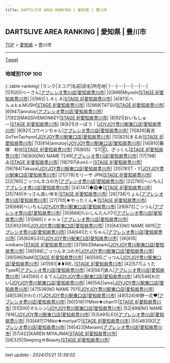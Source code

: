 ```yaml
---
title: DARTSLIVE AREA RANKING | 愛知県 | 豊川市
---
```

## DARTSLIVE AREA RANKING | 愛知県 | 豊川市

[TOP](/darts/rank/) > [愛知県](/darts/rank/愛知県/) > 豊川市

___

<a href="https://twitter.com/share?ref_src=twsrc%5Etfw" data-text="DARTSLIVE AREA RANKING | 愛知県豊川市" class="twitter-share-button" data-via="DARTSLIVE" data-hashtags="DARTSLIVE" data-related="DARTSLIVE" data-show-count="false">Tweet</a>

### 地域別TOP 100

{:.table-ranking}
|ランク|スコア|名前|店名|所在地|
|---|---|---|---|---|
|1|1020|べーさん|<a href="https://search.dartslive.com/jp/shop/73871d7b66b7dc7f25d56fb0e5c39bac">アプレシオ豊川店</a>|<a href="/darts/rank/愛知県/豊川市">愛知県豊川市</a>|
|2|999|Miyoshi|<a href="https://search.dartslive.com/jp/shop/cda87fc7fda739930d9b047a20a7ba1e">STAGE 8</a>|<a href="/darts/rank/愛知県/豊川市">愛知県豊川市</a>|
|3|982|ＬＡＬＡ|<a href="https://search.dartslive.com/jp/shop/cda87fc7fda739930d9b047a20a7ba1e">STAGE 8</a>|<a href="/darts/rank/愛知県/豊川市">愛知県豊川市</a>|
|4|973|ハル.a.k.a.MUSH|<a href="https://search.dartslive.com/jp/shop/cda87fc7fda739930d9b047a20a7ba1e">STAGE 8</a>|<a href="/darts/rank/愛知県/豊川市">愛知県豊川市</a>|
|5|969|TATSU|<a href="https://search.dartslive.com/jp/shop/cda87fc7fda739930d9b047a20a7ba1e">STAGE 8</a>|<a href="/darts/rank/愛知県/豊川市">愛知県豊川市</a>|
|6|947|anrutoy|<a href="https://search.dartslive.com/jp/shop/73871d7b66b7dc7f25d56fb0e5c39bac">アプレシオ豊川店</a>|<a href="/darts/rank/愛知県/豊川市">愛知県豊川市</a>|
|7|923|MASSIVEMONKEY|<a href="https://search.dartslive.com/jp/shop/cda87fc7fda739930d9b047a20a7ba1e">STAGE 8</a>|<a href="/darts/rank/愛知県/豊川市">愛知県豊川市</a>|
|8|921|おいもしゅー|<a href="https://search.dartslive.com/jp/shop/cda87fc7fda739930d9b047a20a7ba1e">STAGE 8</a>|<a href="/darts/rank/愛知県/豊川市">愛知県豊川市</a>|
|8|921|きーぼう！|<a href="https://search.dartslive.com/jp/shop/2423e51b543b9e7e58d385ea46352d8f">JOYJOY豊川駅東口店</a>|<a href="/darts/rank/愛知県/豊川市">愛知県豊川市</a>|
|8|921|コウペンちゃん|<a href="https://search.dartslive.com/jp/shop/73871d7b66b7dc7f25d56fb0e5c39bac">アプレシオ豊川店</a>|<a href="/darts/rank/愛知県/豊川市">愛知県豊川市</a>|
|11|826|我流GoTenTachyon|<a href="https://search.dartslive.com/jp/shop/2423e51b543b9e7e58d385ea46352d8f">JOYJOY豊川駅東口店</a>|<a href="/darts/rank/愛知県/豊川市">愛知県豊川市</a>|
|12|825|まるお|<a href="https://search.dartslive.com/jp/shop/cda87fc7fda739930d9b047a20a7ba1e">STAGE 8</a>|<a href="/darts/rank/愛知県/豊川市">愛知県豊川市</a>|
|13|814|anrutoy|<a href="https://search.dartslive.com/jp/shop/2423e51b543b9e7e58d385ea46352d8f">JOYJOY豊川駅東口店</a>|<a href="/darts/rank/愛知県/豊川市">愛知県豊川市</a>|
|14|810|藤塚　和也|<a href="https://search.dartslive.com/jp/shop/cda87fc7fda739930d9b047a20a7ba1e">STAGE 8</a>|<a href="/darts/rank/愛知県/豊川市">愛知県豊川市</a>|
|15|805|〝ST⑧〟ざっくん|<a href="https://search.dartslive.com/jp/shop/cda87fc7fda739930d9b047a20a7ba1e">STAGE 8</a>|<a href="/darts/rank/愛知県/豊川市">愛知県豊川市</a>|
|16|800|NO NAME 7249|<a href="https://search.dartslive.com/jp/shop/73871d7b66b7dc7f25d56fb0e5c39bac">アプレシオ豊川店</a>|<a href="/darts/rank/愛知県/豊川市">愛知県豊川市</a>|
|17|798|ゐ|<a href="https://search.dartslive.com/jp/shop/cda87fc7fda739930d9b047a20a7ba1e">STAGE 8</a>|<a href="/darts/rank/愛知県/豊川市">愛知県豊川市</a>|
|18|797|Aɹmʎ:✧︎|<a href="https://search.dartslive.com/jp/shop/cda87fc7fda739930d9b047a20a7ba1e">STAGE 8</a>|<a href="/darts/rank/愛知県/豊川市">愛知県豊川市</a>|
|19|784|Takuya|<a href="https://search.dartslive.com/jp/shop/2423e51b543b9e7e58d385ea46352d8f">JOYJOY豊川駅東口店</a>|<a href="/darts/rank/愛知県/豊川市">愛知県豊川市</a>|
|20|781|T・Y|<a href="https://search.dartslive.com/jp/shop/2423e51b543b9e7e58d385ea46352d8f">JOYJOY豊川駅東口店</a>|<a href="/darts/rank/愛知県/豊川市">愛知県豊川市</a>|
|21|778|モリーザ JPN|<a href="https://search.dartslive.com/jp/shop/cda87fc7fda739930d9b047a20a7ba1e">STAGE 8</a>|<a href="/darts/rank/愛知県/豊川市">愛知県豊川市</a>|
|22|760|ごっつんネコの方|<a href="https://search.dartslive.com/jp/shop/73871d7b66b7dc7f25d56fb0e5c39bac">アプレシオ豊川店</a>|<a href="/darts/rank/愛知県/豊川市">愛知県豊川市</a>|
|22|760|へいちん|<a href="https://search.dartslive.com/jp/shop/73871d7b66b7dc7f25d56fb0e5c39bac">アプレシオ豊川店</a>|<a href="/darts/rank/愛知県/豊川市">愛知県豊川市</a>|
|24|747|◆龍◆|<a href="https://search.dartslive.com/jp/shop/cda87fc7fda739930d9b047a20a7ba1e">STAGE 8</a>|<a href="/darts/rank/愛知県/豊川市">愛知県豊川市</a>|
|25|740|やっさん良い年を|<a href="https://search.dartslive.com/jp/shop/cda87fc7fda739930d9b047a20a7ba1e">STAGE 8</a>|<a href="/darts/rank/愛知県/豊川市">愛知県豊川市</a>|
|26|738|りょん|<a href="https://search.dartslive.com/jp/shop/73871d7b66b7dc7f25d56fb0e5c39bac">アプレシオ豊川店</a>|<a href="/darts/rank/愛知県/豊川市">愛知県豊川市</a>|
|27|701|★やったくん★|<a href="https://search.dartslive.com/jp/shop/cda87fc7fda739930d9b047a20a7ba1e">STAGE 8</a>|<a href="/darts/rank/愛知県/豊川市">愛知県豊川市</a>|
|28|689|へいちん|<a href="https://search.dartslive.com/jp/shop/2423e51b543b9e7e58d385ea46352d8f">JOYJOY豊川駅東口店</a>|<a href="/darts/rank/愛知県/豊川市">愛知県豊川市</a>|
|29|672|ごっつん|<a href="https://search.dartslive.com/jp/shop/73871d7b66b7dc7f25d56fb0e5c39bac">アプレシオ豊川店</a>|<a href="/darts/rank/愛知県/豊川市">愛知県豊川市</a>|
|30|668|ｸﾚﾖﾝしんたん(♡)|<a href="https://search.dartslive.com/jp/shop/73871d7b66b7dc7f25d56fb0e5c39bac">アプレシオ豊川店</a>|<a href="/darts/rank/愛知県/豊川市">愛知県豊川市</a>|
|31|660|ｃｅｎａ.|<a href="https://search.dartslive.com/jp/shop/73871d7b66b7dc7f25d56fb0e5c39bac">アプレシオ豊川店</a>|<a href="/darts/rank/愛知県/豊川市">愛知県豊川市</a>|
|32|652|KII|<a href="https://search.dartslive.com/jp/shop/2423e51b543b9e7e58d385ea46352d8f">JOYJOY豊川駅東口店</a>|<a href="/darts/rank/愛知県/豊川市">愛知県豊川市</a>|
|33|643|NO NAME 6615|<a href="https://search.dartslive.com/jp/shop/73871d7b66b7dc7f25d56fb0e5c39bac">アプレシオ豊川店</a>|<a href="/darts/rank/愛知県/豊川市">愛知県豊川市</a>|
|34|641|たくちゃん|<a href="https://search.dartslive.com/jp/shop/73871d7b66b7dc7f25d56fb0e5c39bac">アプレシオ豊川店</a>|<a href="/darts/rank/愛知県/豊川市">愛知県豊川市</a>|
|35|628|LEO|<a href="https://search.dartslive.com/jp/shop/2423e51b543b9e7e58d385ea46352d8f">JOYJOY豊川駅東口店</a>|<a href="/darts/rank/愛知県/豊川市">愛知県豊川市</a>|
|36|615|⭐︎mikan⭐︎|<a href="https://search.dartslive.com/jp/shop/cda87fc7fda739930d9b047a20a7ba1e">STAGE 8</a>|<a href="/darts/rank/愛知県/豊川市">愛知県豊川市</a>|
|37|603|Manami|<a href="https://search.dartslive.com/jp/shop/2423e51b543b9e7e58d385ea46352d8f">JOYJOY豊川駅東口店</a>|<a href="/darts/rank/愛知県/豊川市">愛知県豊川市</a>|
|38|598|ごっつんネコの方|<a href="https://search.dartslive.com/jp/shop/2423e51b543b9e7e58d385ea46352d8f">JOYJOY豊川駅東口店</a>|<a href="/darts/rank/愛知県/豊川市">愛知県豊川市</a>|
|39|596|NaMi|<a href="https://search.dartslive.com/jp/shop/cda87fc7fda739930d9b047a20a7ba1e">STAGE 8</a>|<a href="/darts/rank/愛知県/豊川市">愛知県豊川市</a>|
|40|595|ごっつん|<a href="https://search.dartslive.com/jp/shop/2423e51b543b9e7e58d385ea46352d8f">JOYJOY豊川駅東口店</a>|<a href="/darts/rank/愛知県/豊川市">愛知県豊川市</a>|
|41|593|❥❥RIE｡|<a href="https://search.dartslive.com/jp/shop/cda87fc7fda739930d9b047a20a7ba1e">STAGE 8</a>|<a href="/darts/rank/愛知県/豊川市">愛知県豊川市</a>|
|42|577|ふぅた TypeR|<a href="https://search.dartslive.com/jp/shop/73871d7b66b7dc7f25d56fb0e5c39bac">アプレシオ豊川店</a>|<a href="/darts/rank/愛知県/豊川市">愛知県豊川市</a>|
|43|567|直人|<a href="https://search.dartslive.com/jp/shop/73871d7b66b7dc7f25d56fb0e5c39bac">アプレシオ豊川店</a>|<a href="/darts/rank/愛知県/豊川市">愛知県豊川市</a>|
|44|565|ぐるてん|<a href="https://search.dartslive.com/jp/shop/2423e51b543b9e7e58d385ea46352d8f">JOYJOY豊川駅東口店</a>|<a href="/darts/rank/愛知県/豊川市">愛知県豊川市</a>|
|45|546|わだい|<a href="https://search.dartslive.com/jp/shop/2423e51b543b9e7e58d385ea46352d8f">JOYJOY豊川駅東口店</a>|<a href="/darts/rank/愛知県/豊川市">愛知県豊川市</a>|
|46|542|sino|<a href="https://search.dartslive.com/jp/shop/2423e51b543b9e7e58d385ea46352d8f">JOYJOY豊川駅東口店</a>|<a href="/darts/rank/愛知県/豊川市">愛知県豊川市</a>|
|47|539|NO NAME 7011|<a href="https://search.dartslive.com/jp/shop/2423e51b543b9e7e58d385ea46352d8f">JOYJOY豊川駅東口店</a>|<a href="/darts/rank/愛知県/豊川市">愛知県豊川市</a>|
|48|536|かわたけ|<a href="https://search.dartslive.com/jp/shop/2423e51b543b9e7e58d385ea46352d8f">JOYJOY豊川駅東口店</a>|<a href="/darts/rank/愛知県/豊川市">愛知県豊川市</a>|
|49|524|中野一花♥|<a href="https://search.dartslive.com/jp/shop/73871d7b66b7dc7f25d56fb0e5c39bac">アプレシオ豊川店</a>|<a href="/darts/rank/愛知県/豊川市">愛知県豊川市</a>|
|50|519|♡Mimi★chan♡|<a href="https://search.dartslive.com/jp/shop/cda87fc7fda739930d9b047a20a7ba1e">STAGE 8</a>|<a href="/darts/rank/愛知県/豊川市">愛知県豊川市</a>|
|51|500|マルシン|<a href="https://search.dartslive.com/jp/shop/2423e51b543b9e7e58d385ea46352d8f">JOYJOY豊川駅東口店</a>|<a href="/darts/rank/愛知県/豊川市">愛知県豊川市</a>|
|52|498|NO NAME 7816|<a href="https://search.dartslive.com/jp/shop/2423e51b543b9e7e58d385ea46352d8f">JOYJOY豊川駅東口店</a>|<a href="/darts/rank/愛知県/豊川市">愛知県豊川市</a>|
|53|481|LEO|<a href="https://search.dartslive.com/jp/shop/73871d7b66b7dc7f25d56fb0e5c39bac">アプレシオ豊川店</a>|<a href="/darts/rank/愛知県/豊川市">愛知県豊川市</a>|
|53|481|♡Miko★moriya♡|<a href="https://search.dartslive.com/jp/shop/cda87fc7fda739930d9b047a20a7ba1e">STAGE 8</a>|<a href="/darts/rank/愛知県/豊川市">愛知県豊川市</a>|
|55|463|92|<a href="https://search.dartslive.com/jp/shop/73871d7b66b7dc7f25d56fb0e5c39bac">アプレシオ豊川店</a>|<a href="/darts/rank/愛知県/豊川市">愛知県豊川市</a>|
|56|423|Manami|<a href="https://search.dartslive.com/jp/shop/73871d7b66b7dc7f25d56fb0e5c39bac">アプレシオ豊川店</a>|<a href="/darts/rank/愛知県/豊川市">愛知県豊川市</a>|
|57|422|KAREN MIYAJIMA|<a href="https://search.dartslive.com/jp/shop/cda87fc7fda739930d9b047a20a7ba1e">STAGE 8</a>|<a href="/darts/rank/愛知県/豊川市">愛知県豊川市</a>|
|58|325|Sleeping☆Beauty|<a href="https://search.dartslive.com/jp/shop/cda87fc7fda739930d9b047a20a7ba1e">STAGE 8</a>|<a href="/darts/rank/愛知県/豊川市">愛知県豊川市</a>|



___

_last update : 2024/01/21 13:39:02_


<script src="https://cdnjs.cloudflare.com/ajax/libs/jquery/3.6.1/jquery.min.js" integrity="sha512-aVKKRRi/Q/YV+4mjoKBsE4x3H+BkegoM/em46NNlCqNTmUYADjBbeNefNxYV7giUp0VxICtqdrbqU7iVaeZNXA==" crossorigin="anonymous" referrerpolicy="no-referrer"></script>
<script src="https://cdnjs.cloudflare.com/ajax/libs/jquery.tablesorter/2.31.3/js/jquery.tablesorter.min.js" integrity="sha512-qzgd5cYSZcosqpzpn7zF2ZId8f/8CHmFKZ8j7mU4OUXTNRd5g+ZHBPsgKEwoqxCtdQvExE5LprwwPAgoicguNg==" crossorigin="anonymous" referrerpolicy="no-referrer"></script>
<link rel="stylesheet" href="https://cdnjs.cloudflare.com/ajax/libs/jquery.tablesorter/2.31.3/css/theme.default.min.css" integrity="sha512-wghhOJkjQX0Lh3NSWvNKeZ0ZpNn+SPVXX1Qyc9OCaogADktxrBiBdKGDoqVUOyhStvMBmJQ8ZdMHiR3wuEq8+w==" crossorigin="anonymous" referrerpolicy="no-referrer" />
<script>
$(function() {
    $(".table-ranking").tablesorter({sortList:[[0, 0]]});
});
</script>

<script async src="https://platform.twitter.com/widgets.js" charset="utf-8"></script>